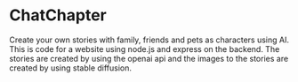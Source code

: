 # ChatChapter
Create your own stories with family, friends and pets as characters using AI. 
This is code for a website using node.js and express on the backend. The stories are created by using the openai api and the images to the stories are created by using stable diffusion.
